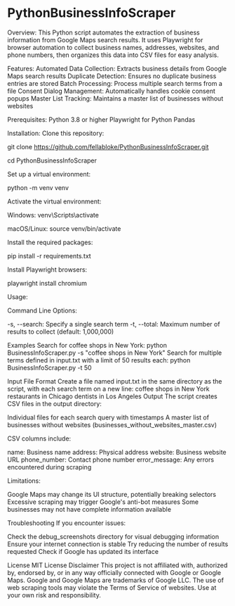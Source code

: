 # PythonBusinessInfoScraper
Overview:
This Python script automates the extraction of business information from Google Maps search results. It uses Playwright for browser automation to collect business names, addresses, websites, and phone numbers, then organizes this data into CSV files for easy analysis.

Features:
Automated Data Collection: Extracts business details from Google Maps search results
Duplicate Detection: Ensures no duplicate business entries are stored
Batch Processing: Process multiple search terms from a file
Consent Dialog Management: Automatically handles cookie consent popups
Master List Tracking: Maintains a master list of businesses without websites

Prerequisites:
Python 3.8 or higher
Playwright for Python
Pandas

Installation:
Clone this repository:

git clone https://github.com/fellabloke/PythonBusinessInfoScraper.git

cd PythonBusinessInfoScraper

Set up a virtual environment:

python -m venv venv

Activate the virtual environment:

Windows: venv\Scripts\activate

macOS/Linux: source venv/bin/activate

Install the required packages:

pip install -r requirements.txt

Install Playwright browsers:

playwright install chromium

Usage:

Command Line Options:

-s, --search: Specify a single search term
-t, --total: Maximum number of results to collect (default: 1,000,000)

Examples
Search for coffee shops in New York:
python BusinessInfoScraper.py -s "coffee shops in New York"
Search for multiple terms defined in input.txt with a limit of 50 results each:
python BusinessInfoScraper.py -t 50

Input File Format
Create a file named input.txt in the same directory as the script, with each search term on a new line:
coffee shops in New York
restaurants in Chicago
dentists in Los Angeles
Output
The script creates CSV files in the output directory:

Individual files for each search query with timestamps
A master list of businesses without websites (businesses_without_websites_master.csv)

CSV columns include:

name: Business name
address: Physical address
website: Business website URL
phone_number: Contact phone number
error_message: Any errors encountered during scraping

Limitations:

Google Maps may change its UI structure, potentially breaking selectors
Excessive scraping may trigger Google's anti-bot measures
Some businesses may not have complete information available

Troubleshooting
If you encounter issues:

Check the debug_screenshots directory for visual debugging information
Ensure your internet connection is stable
Try reducing the number of results requested
Check if Google has updated its interface

License
MIT License
Disclaimer
This project is not affiliated with, authorized by, endorsed by, or in any way officially connected with Google or Google Maps. Google and Google Maps are trademarks of Google LLC.
The use of web scraping tools may violate the Terms of Service of websites. Use at your own risk and responsibility.

